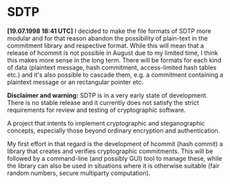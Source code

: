 # SDTP
**[19.07.1998 18:41 UTC]**
I decided to make the file formats of SDTP more modular and for that reason abandon the possibility of plain-text in the commitment library and respective format. While this will mean that a release of hcommit is not possible in August due to my limited time, I think this makes more sense in the long term. There will be formats for each kind of data (plaintext message, hash commitment, access-limited hash tables etc.) and it's also possible to cascade them, e.g. a commitment containing a plaintext message or an rectangular pointer etc.

**Disclaimer and warning:** SDTP is in a very early state of development. There is no stable release and it currently does not satisfy the strict requirements for review and testing of cryptographic software.

A project that intents to implement cryptographic and steganographic concepts, especially those beyond ordinary encryption and authentication.

My first effort in that regard is the development of hcommit (hash commit) a library that creates and verifies cryptographic commitments. This will be followed by a command-line (and possibly GUI) tool to manage these, while the library can also be used in situations where it is otherwise suitable (fair random numbers, secure multiparty computation).
